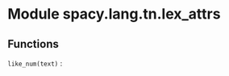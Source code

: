 Module spacy.lang.tn.lex_attrs
==============================

Functions
---------

    
`like_num(text)`
: